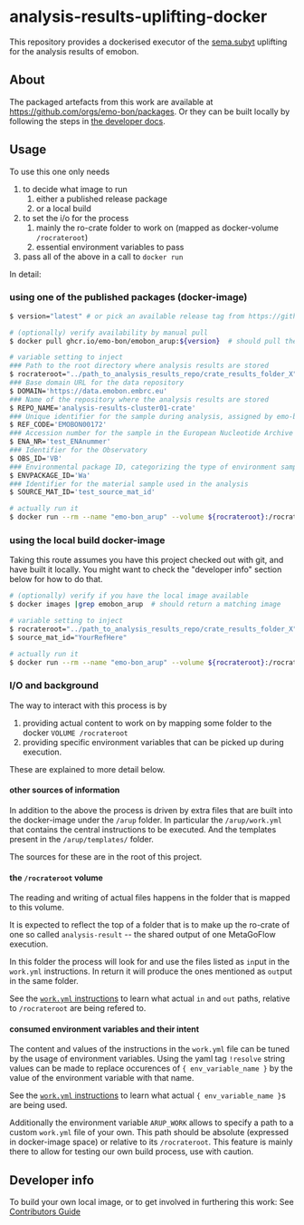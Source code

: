 # analysis-results-uplifting-docker

This repository provides a dockerised executor of the [sema.subyt](https://github.com/vliz-be-opsci/py-sema) uplifting for the analysis results of emobon.

## About

The packaged artefacts from this work are available at https://github.com/orgs/emo-bon/packages.
Or they can be built locally by following the steps in [the developer docs](docs/contribute.md).

## Usage

To use this one only needs

1. to decide what image to run
   1. either a published release package
   2. or a local build
2. to set the i/o for the process
   1. mainly the ro-crate folder to work on (mapped as docker-volume `/rocrateroot`)
   2. essential environment variables to pass
3. pass all of the above in a call to `docker run`

In detail:

### using one of the published packages (docker-image)

```sh
$ version="latest" # or pick an available release tag from https://github.com/orgs/emo-bon/packages

# (optionally) verify availability by manual pull
$ docker pull ghcr.io/emo-bon/emobon_arup:${version}  # should pull the image without errors

# variable setting to inject
### Path to the root directory where analysis results are stored  
$ rocrateroot="../path_to_analysis_results_repo/crate_results_folder_X"
### Base domain URL for the data repository
$ DOMAIN='https://data.emobon.embrc.eu'
### Name of the repository where the analysis results are stored
$ REPO_NAME='analysis-results-cluster01-crate'
### Unique identifier for the sample during analysis, assigned by emo-bon
$ REF_CODE='EMOBON00172'
### Accession number for the sample in the European Nucleotide Archive (ENA)
$ ENA_NR='test_ENAnummer'
### Identifier for the Observatory
$ OBS_ID='VB' 
### Environmental package ID, categorizing the type of environment sampled: Wa (water), Se (sediment)
$ ENVPACKAGE_ID='Wa' 
### Identifier for the material sample used in the analysis  
$ SOURCE_MAT_ID='test_source_mat_id'

# actually run it
$ docker run --rm --name "emo-bon_arup" --volume ${rocrateroot}:/rocrateroot --env SOURCE_MAT_ID=${source_mat_id} ghcr.io/emo-bon/emobon_arup:${version}
```

### using the local build docker-image

Taking this route assumes you have this project checked out with git, and have built it locally.
You might want to check the "developer info" section below for how to do that.

```sh
# (optionally) verify if you have the local image available
$ docker images |grep emobon_arup  # should return a matching image

# variable setting to inject
$ rocrateroot="../path_to_analysis_results_repo/crate_results_folder_X"
$ source_mat_id="YourRefHere"

# actually run it
$ docker run --rm --name "emo-bon_arup" --volume ${rocrateroot}:/rocrateroot --env SOURCE_MAT_ID=${source_mat_id} emobon_arup:latest
```

### I/O and background

The way to interact with this process is by

1. providing actual content to work on by mapping some folder to the docker `VOLUME /rocrateroot`
2. providing specific environment variables that can be picked up during execution.

These are explained to more detail below.

#### other sources of information

In addition to the above the process is driven by extra files that are built into the docker-image under the `/arup` folder. In particular the `/arup/work.yml` that contains the central instructions to be executed. And the templates present in the `/arup/templates/` folder.

The sources for these are in the root of this project.

#### the `/rocrateroot` volume

The reading and writing of actual files happens in the folder that is mapped to this volume.

It is expected to reflect the top of a folder that is to make up the ro-crate of one so called `analysis-result` -- the shared output of one MetaGoFlow execution.

In this folder the process will look for and use the files listed as `in`put in the `work.yml` instructions. In return it will produce the ones mentioned as `out`put in the same folder.

See the [`work.yml` instructions](work.yml) to learn what actual `in` and `out` paths, relative to `/rocrateroot` are being refered to.

#### consumed environment variables and their intent

The content and values of the instructions in the `work.yml` file can be tuned by the usage of environment variables. Using the yaml tag `!resolve` string values can be made to replace occurences of `{ env_variable_name }` by the value of the environment variable with that name.

See the [`work.yml` instructions](work.yml) to learn what actual `{ env_variable_name }`s are being used.

Additionally the environment variable `ARUP_WORK` allows to specify a path to a custom `work.yml` file of your own. This path should be absolute (expressed in docker-image space) or relative to its `/rocrateroot`. This feature is mainly there to allow for testing our own build process, use with caution.

## Developer info

To build your own local image, or to get involved in furthering this work:
See [Contributors Guide](./docs/contribute.md)
